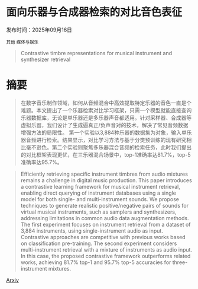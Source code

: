 # 面向乐器与合成器检索的对比音色表征

发布时间：2025年09月16日

`其他` `媒体与娱乐`

> Contrastive timbre representations for musical instrument and synthesizer retrieval

# 摘要

> 在数字音乐制作领域，如何从音频混合中高效提取特定乐器的音色一直是个难题。本文提出了一个乐器检索对比学习框架，只需一个模型就能直接查询乐器数据库，无论是单乐器还是多乐器声音都适用。针对采样器、合成器等虚拟乐器，我们设计了生成逼真正/负声音对的技术，解决了常见音频数据增强方法的局限性。
  第一个实验以3,884种乐器的数据集为对象，输入单乐器音频进行检索。结果显示，对比学习方法与基于分类预训练的现有研究相比毫不逊色。第二个实验则聚焦多乐器混合音频的检索任务，此时我们提出的对比框架表现更优，在三乐器混合场景中，top-1准确率达81.7%，top-5准确率达95.7%。

> Efficiently retrieving specific instrument timbres from audio mixtures remains a challenge in digital music production. This paper introduces a contrastive learning framework for musical instrument retrieval, enabling direct querying of instrument databases using a single model for both single- and multi-instrument sounds. We propose techniques to generate realistic positive/negative pairs of sounds for virtual musical instruments, such as samplers and synthesizers, addressing limitations in common audio data augmentation methods.
  The first experiment focuses on instrument retrieval from a dataset of 3,884 instruments, using single-instrument audio as input. Contrastive approaches are competitive with previous works based on classification pre-training. The second experiment considers multi-instrument retrieval with a mixture of instruments as audio input. In this case, the proposed contrastive framework outperforms related works, achieving 81.7\% top-1 and 95.7\% top-5 accuracies for three-instrument mixtures.

[Arxiv](https://arxiv.org/abs/2509.13285)